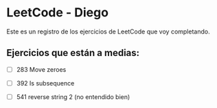 ﻿# LeetCode - Diego

Este es un registro de los ejercicios de LeetCode que voy completando.

## Ejercicios que están a medias:

- [ ] 283 Move zeroes
- [ ] 392 Is subsequence
- [ ] 541 reverse string 2 (no entendido bien)

